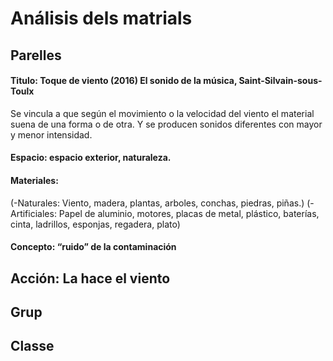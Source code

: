 # Análisis dels matrials
## Parelles

#### Titulo: Toque de viento (2016) El sonido de la música, Saint-Silvain-sous-Toulx
Se vincula a que según el movimiento o la velocidad del viento el material suena de una forma o de otra. Y se producen sonidos diferentes con mayor y menor intensidad.

#### Espacio: espacio exterior, naturaleza.

#### Materiales:
(-Naturales: Viento, madera, plantas, arboles, conchas, piedras, piñas.)
(-Artificiales: Papel de aluminio, motores, placas de metal, plástico, baterías, cinta, ladrillos, esponjas, regadera, plato)

#### Concepto: “ruido” de la contaminación 

## Acción: La hace el viento

## Grup

## Classe
